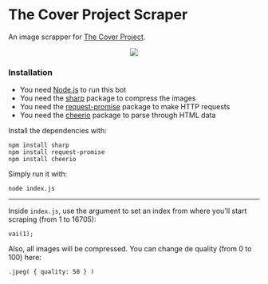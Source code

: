 # The Cover Project Scraper

An image scrapper for [The Cover Project](http://www.thecoverproject.net).

<p align="center">
  <img src="https://i.imgur.com/Vo7Icat.png">
</p>

### Installation

  - You need [Node.js](https://nodejs.org/) to run this bot
  - You need the [sharp](https://www.npmjs.com/package/sharp) package to compress the images
  - You need the [request-promise](https://www.npmjs.com/package/request-promise) package to make HTTP requests
  - You need the [cheerio](https://www.npmjs.com/package/cheerio) package to parse through HTML data

Install the dependencies with:

```
npm install sharp
npm install request-promise
npm install cheerio
```

Simply run it with:

```
node index.js
```

---


Inside ```index.js```, use the argument to set an index from where you'll start scraping (from 1 to 16705):

```vai(1);```

Also, all images will be compressed. You can change de quality (from 0 to 100) here:

```.jpeg( { quality: 50 } )```
